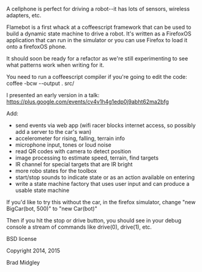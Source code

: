 A cellphone is perfect for driving a robot--it has lots of sensors, wireless adapters, etc.

Flamebot is a first whack at a coffeescript framework that can be used to build a dynamic
state machine to drive a robot. It's written as a FirefoxOS application that can run in the
simulator or you can use Firefox to load it onto a firefoxOS phone.

It should soon be ready for a refactor as we're still experimenting to see what patterns 
work when writing for it.

You need to run a coffeescript compiler if you're going to edit the code: coffee -bcw --output . src/

I presented an early version in a talk: https://plus.google.com/events/cv4v1h4g1edp0j9abht62ma2bfg

Add:

* send events via web app (wifi racer blocks internet access, so possibly add a server to the car's wan)
* accelerometer for rising, falling, terrain info
* microphone input, tones or loud noise
* read QR codes with camera to detect position
* image processing to estimate speed, terrain, find targets
* IR channel for special targets that are IR bright
* more robo states for the toolbox
* start/stop sounds to indicate state or as an action available on entering
* write a state machine factory that uses user input and can produce a usable state machine

If you'd like to try this without the car, in the firefox simulator, change "new BigCar(bot, 500)" to "new Car(bot)"

Then if you hit the stop or drive button, you should see in your debug console a stream of commands like 
drive(0), drive(1), etc.

BSD license

Copyright 2014, 2015 

Brad Midgley

